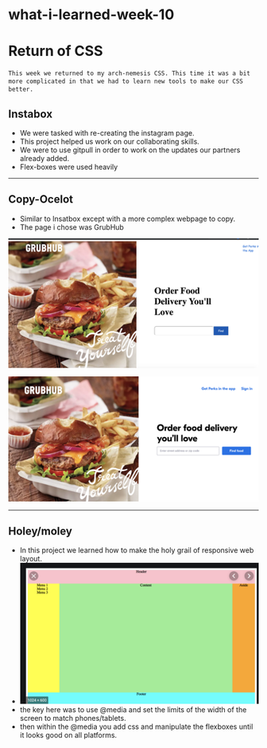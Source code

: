 # what-i-learned-week-10

# Return of CSS

    This week we returned to my arch-nemesis CSS. This time it was a bit more complicated in that we had to learn new tools to make our CSS better.

## Instabox

* We were tasked with re-creating the instagram page.
*  This project helped us work on our collaborating skills.
*  We were to use gitpull in order to work on the updates our partners already added.
*  Flex-boxes were used heavily

---

## Copy-Ocelot
* Similar to Insatbox except with a more complex webpage to copy.
* The page i chose was GrubHub

![My page](Screen&#32;Shot&#32;2019-11-11&#32;at&#32;8.04.07&#32;PM.png)

![orirginal](Screen&#32;Shot&#32;2019-11-11&#32;at&#32;8.05.51&#32;PM.png)

---

## Holey/moley 

* In this project we learned how to make the holy grail of responsive web layout.
* ![holy-grail](Screen&#32;Shot&#32;2019-11-11&#32;at&#32;8.20.35&#32;PM.png)
* the key here was to use @media and set the limits of the width of the screen to match phones/tablets.
* then within the @media you add css and manipulate the flexboxes until it looks good on all platforms.
